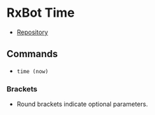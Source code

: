 # RxBot Time
* [Repository](https://github.com/fkm/rx-irc-bot-time)

## Commands
* `time (now)`

### Brackets
* Round brackets indicate optional parameters.
